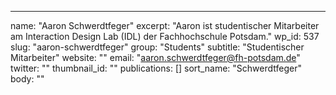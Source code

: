 ---
  name: "Aaron Schwerdtfeger"
  excerpt: "Aaron ist studentischer Mitarbeiter am Interaction Design Lab (IDL) der Fachhochschule Potsdam."
  wp_id: 537
  slug: "aaron-schwerdtfeger"
  group: "Students"
  subtitle: "Studentischer Mitarbeiter"
  website: ""
  email: "aaron.schwerdtfeger@fh-potsdam.de"
  twitter: ""
  thumbnail_id: ""
  publications: []
  sort_name: "Schwerdtfeger"
  body: ""
